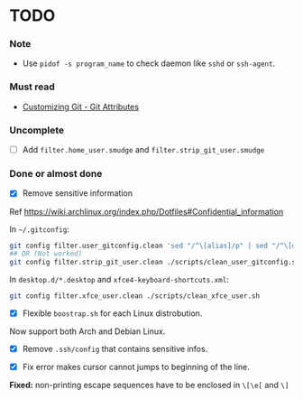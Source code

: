 # TODO
### Note

- Use `pidof -s program_name` to check daemon like `sshd` or `ssh-agent`.

### Must read

- [Customizing Git - Git Attributes][git_attribute]

### Uncomplete

- [ ] Add `filter.home_user.smudge` and `filter.strip_git_user.smudge`

### Done or almost done

- [x] Remove sensitive information

Ref https://wiki.archlinux.org/index.php/Dotfiles#Confidential_information

In `~/.gitconfig`:
```bash
git config filter.user_gitconfig.clean 'sed "/^\[alias]/p" | sed "/^\[user]/,/^\[alias]/d"'
## OR (Not worked)
git config filter.strip_git_user.clean ./scripts/clean_user_gitconfig.sh
```

In `desktop.d/*.desktop` and `xfce4-keyboard-shortcuts.xml`:
```bash
git config filter.xfce_user.clean ./scripts/clean_xfce_user.sh
```

- [x] Flexible `boostrap.sh` for each Linux distrobution.

Now support both Arch and Debian Linux.

- [x] Remove `.ssh/config` that contains sensitive infos.

- [x] Fix error makes cursor cannot jumps to beginning of the line.

**Fixed:** non-printing escape sequences have to be enclosed in `\[\e[` and `\]`

[git_attribute]: https://git-scm.com/book/en/v2/Customizing-Git-Git-Attributes#Keyword-Expansion